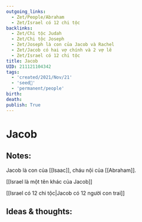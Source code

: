 ```yaml
---
outgoing_links:
  - Zet/People/Abraham
  - Zet/Israel có 12 chi tộc
backlinks:
  - Zet/Chi tộc Judah
  - Zet/Chi tộc Joseph
  - Zet/Joseph là con của Jacob và Rachel
  - Zet/Jacob có hai vợ chính và 2 vợ lẽ
  - Zet/Israel có 12 chi tộc
title: Jacob
UID: 211121104342
tags:
  - 'created/2021/Nov/21'
  - 'seed🥜'
  - 'permanent/people'
birth:
death:
publish: True
---
```

# Jacob

## Notes:
Jacob là con của [[Isaac]], cháu nội của [[Abraham]].

[[Israel là một tên khác của Jacob]]

[[Israel có 12 chi tộc|Jacob có 12 người con trai]]

## Ideas & thoughts:
